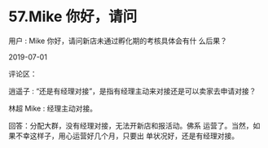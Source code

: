 # 57.Mike 你好，请问

用户 : Mike 你好，请问新店未通过孵化期的考核具体会有什 么后果？

2019-07-01

评论区：

逍遥子 : “还是有经理对接”，是指有经理主动来对接还是可以卖家去申请对接？

林超 Mike : 经理主动对接。

回答：分配大群，没有经理对接，无法开新店和报活动。佛系 运营了。当然，如果不幸这样子，用心运营好几个月，只要出 单状况好，还是有经理对接。